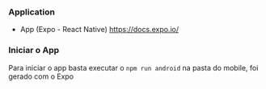 ### Application

- App (Expo - React Native) https://docs.expo.io/


### Iniciar o App
Para iniciar o app basta executar o `npm run android` na pasta do mobile, foi gerado com o Expo